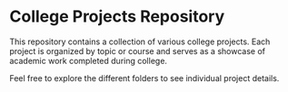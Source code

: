 # College Projects Repository

This repository contains a collection of various college projects. Each project is organized by topic or course and serves as a showcase of academic work completed during college.

Feel free to explore the different folders to see individual project details.
